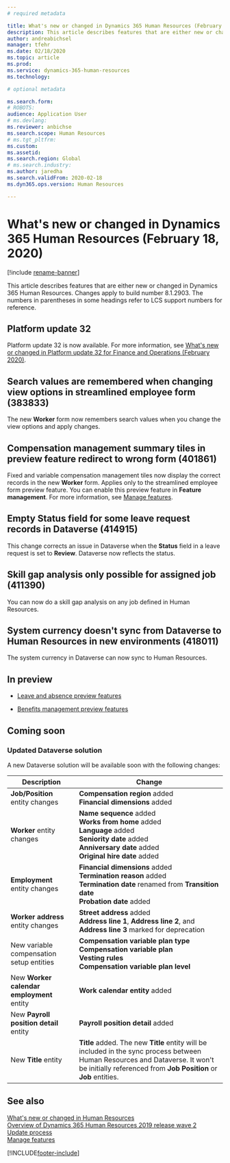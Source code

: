 ```yaml
---
# required metadata

title: What's new or changed in Dynamics 365 Human Resources (February 18, 2020)
description: This article describes features that are either new or changed in Microsoft Dynamics 365 Human Resources for February 18, 2020.
author: andreabichsel
manager: tfehr
ms.date: 02/18/2020
ms.topic: article
ms.prod: 
ms.service: dynamics-365-human-resources
ms.technology: 

# optional metadata

ms.search.form: 
# ROBOTS: 
audience: Application User
# ms.devlang: 
ms.reviewer: anbichse
ms.search.scope: Human Resources
# ms.tgt_pltfrm: 
ms.custom: 
ms.assetid: 
ms.search.region: Global
# ms.search.industry: 
ms.author: jaredha
ms.search.validFrom: 2020-02-18
ms.dyn365.ops.version: Human Resources

---
```

# What's new or changed in Dynamics 365 Human Resources (February 18, 2020)

[!include [rename-banner](~/includes/cc-data-platform-banner.md)]

This article describes features that are either new or changed in Dynamics 365 Human Resources. Changes apply to build number 8.1.2903. The numbers in parentheses in some headings refer to LCS support numbers for reference.

## Platform update 32 

Platform update 32 is now available. For more information, see [What's new or changed in Platform update 32 for Finance and Operations (February 2020)](https://docs.microsoft.com/dynamics365/fin-ops-core/dev-itpro/get-started/whats-new-platform-update-32).

## Search values are remembered when changing view options in streamlined employee form (383833)

The new **Worker** form now remembers  search values when you change the view options and apply changes.

## Compensation management summary tiles in preview feature redirect to wrong form (401861)

Fixed and variable compensation management tiles now display the correct records in the new **Worker** form. Applies only to the streamlined employee form preview feature. You can enable this preview feature in **Feature management**. For more information, see [Manage features](hr-admin-manage-features.md).

## Empty Status field for some leave request records in Dataverse (414915)

This change corrects an issue in Dataverse when the **Status** field in a leave request is set to **Review**. Dataverse now reflects the status.

## Skill gap analysis only possible for assigned job (411390)

You can now do a skill gap analysis on any job defined in Human Resources.

## System currency doesn't sync from Dataverse to Human Resources in new environments (418011)

The system currency in Dataverse can now sync to Human Resources.

## In preview

- [Leave and absence preview features](hr-leave-and-absence-overview.md?leave-and-absence-preview-features)

- [Benefits management preview features](hr-benefits-management-overview.md)

## Coming soon

### Updated Dataverse solution

A new Dataverse solution will be available soon with the following changes:

| Description | Change |
| ----------------------------------------- | --- |
| **Job/Position** entity changes | **Compensation region** added</br>**Financial dimensions** added |
| **Worker** entity changes | **Name sequence** added</br>**Works from home** added</br>**Language** added</br>**Seniority date** added</br>**Anniversary date** added</br>**Original hire date** added |
| **Employment** entity changes | **Financial dimensions** added</br>**Termination reason** added</br>**Termination date** renamed from **Transition date**</br>**Probation date** added |
| **Worker address** entity changes | **Street address** added</br>**Address line 1**, **Address line 2**, and **Address line 3** marked for deprecation |
| New variable compensation setup entities | **Compensation variable plan type**</br>**Compensation variable plan**</br>**Vesting rules**</br>**Compensation variable plan level** |
| New **Worker calendar employment** entity | **Work calendar entity** added |
| New **Payroll position detail** entity | **Payroll position detail** added |
| New **Title** entity | **Title** added. The new **Title** entity will be included in the sync process between Human Resources and Dataverse. It won't be initially referenced from **Job Position** or **Job** entities. |

## See also

[What's new or changed in Human Resources](hr-admin-whats-new.md)</br>
[Overview of Dynamics 365 Human Resources 2019 release wave 2](https://docs.microsoft.com/dynamics365-release-plan/2019wave2/dynamics365-human-resources/)</br>
[Update process](hr-admin-setup-update-process.md)</br>
[Manage features](hr-admin-manage-features.md)

[!INCLUDE[footer-include](../includes/footer-banner.md)]